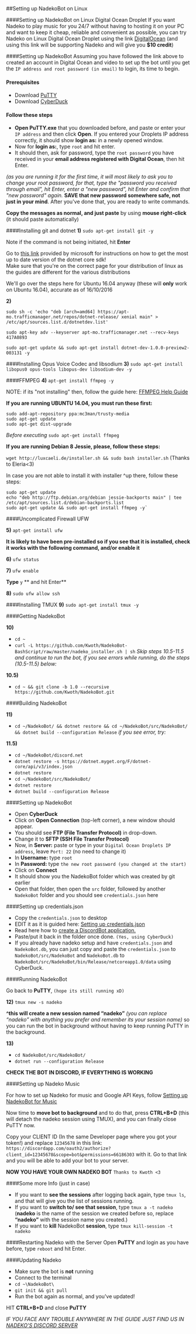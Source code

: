 ##Setting up NadekoBot on Linux

####Setting up NadekoBot on Linux Digital Ocean Droplet
If you want Nadeko to play music for you 24/7 without having to hosting it on your PC and want to keep it cheap, reliable and convenient as possible, you can try Nadeko on Linux Digital Ocean Droplet using the link [DigitalOcean](http://m.do.co/c/46b4d3d44795/) (and using this link will be supporting Nadeko and will give you **$10 credit**)

####Setting up NadekoBot
Assuming you have followed the link above to created an account in Digital Ocean and video to set up the bot until you get the `IP address and root password (in email)` to login, its time to begin.

#### Prerequisites
- Download [PuTTY](http://www.chiark.greenend.org.uk/~sgtatham/putty/download.html)
- Download [CyberDuck](https://cyberduck.io)

#### Follow these steps

- **Open PuTTY.exe** that you downloaded before, and paste or enter your `IP address` and then click **Open**.
If you entered your Droplets IP address correctly, it should show **login as:** in a newly opened window.
- Now for **login as:**, type `root` and hit enter.
- It should then, ask for password, type the `root password` you have received in your **email address registered with Digital Ocean**, then hit Enter.

*(as you are running it for the first time, it will most likely to ask you to change your root password, for that, type the "password you received through email", hit Enter, enter a "new password", hit Enter and confirm that "new password" again.*
**SAVE that new password somewhere safe, not just in your mind**. After you've done that, you are ready to write commands.

**Copy the messages as normal, and just paste** by using **mouse right-click** (it should paste automatically)

####Installing git and dotnet
**1)**
`sudo apt-get install git -y`

Note if the command is not being initiated, hit **Enter**

Go to [this link](https://www.microsoft.com/net/core#ubuntu) provided by microsoft for instructions on how to get the most up to date version of the dotnet core sdk!  
Make sure that you're on the correct page for your distribution of linux as the guides are different for the various distributions  

We'll go over the steps here for Ubuntu 16.04 anyway (these will **only** work on Ubuntu 16.04), accurate as of 16/10/2016

**2)**
```
sudo sh -c 'echo "deb [arch=amd64] https://apt-mo.trafficmanager.net/repos/dotnet-release/ xenial main" > /etc/apt/sources.list.d/dotnetdev.list'

sudo apt-key adv --keyserver apt-mo.trafficmanager.net --recv-keys 417A0893

sudo apt-get update && sudo apt-get install dotnet-dev-1.0.0-preview2-003131 -y
```

####Installing Opus Voice Codec and libsodium
**3)**
`sudo apt-get install libopus0 opus-tools libopus-dev libsodium-dev -y`

####FFMPEG
**4)**
`apt-get install ffmpeg -y`

NOTE: if its "not installing" then, follow the guide here: [FFMPEG Help Guide](http://www.faqforge.com/linux/how-to-install-ffmpeg-on-ubuntu-14-04/)

**If you are running UBUNTU 14.04, you must run these first:**  
```
sudo add-apt-repository ppa:mc3man/trusty-media
sudo apt-get update
sudo apt-get dist-upgrade
```
*Before executing* `sudo apt-get install ffmpeg`

**If you are running Debian 8 Jessie, please, follow these steps:**

`wget http://luxcaeli.de/installer.sh && sudo bash installer.sh` (Thanks to Eleria<3)

In case you are not able to install it with installer ^up there, follow these steps:

```
sudo apt-get update
echo "deb http://ftp.debian.org/debian jessie-backports main" | tee /etc/apt/sources.list.d/debian-backports.list
sudo apt-get update && sudo apt-get install ffmpeg -y`
```

####Uncomplicated Firewall UFW

**5)**
`apt-get install ufw`

**It is likely to have been pre-installed so if you see that it is installed, check it works with the following command, and/or enable it**

**6)**
`ufw status`

**7)**
`ufw enable`

**Type** `y` ** and hit Enter**

**8)**
`sudo ufw allow ssh`

####Installing TMUX
**9)**
`sudo apt-get install tmux -y`

####Getting NadekoBot

**10)**

- `cd ~`
- `curl -L https://github.com/Kwoth/NadekoBot-BashScript/raw/master/nadeko_installer.sh | sh`
*Skip steps 10.5-11.5 and continue to run the bot, if you see errors while running, do the steps (10.5-11.5) below:*

**10.5)**

- `cd ~ && git clone -b 1.0 --recursive https://github.com/Kwoth/NadekoBot.git`

####Building NadekoBot

**11)**

- `cd ~/NadekoBot/ && dotnet restore && cd ~/NadekoBot/src/NadekoBot/ && dotnet build --configuration Release`
*if you see error, try:*

**11.5)**

- `cd ~/NadekoBot/discord.net`
- `dotnet restore -s https://dotnet.myget.org/F/dotnet-core/api/v3/index.json`
- `dotnet restore`
- `cd ~/NadekoBot/src/NadekoBot/`
- `dotnet restore` 
- `dotnet build --configuration Release`

####Setting up NadekoBot 

- Open **CyberDuck**
- Click on **Open Connection** (top-left corner), a new window should appear.
- You should see **FTP (File Transfer Protocol)** in drop-down.
- Change it to **SFTP (SSH File Transfer Protocol)**
- Now, in **Server:** paste or type in your `Digital Ocean Droplets IP address`, leave `Port: 22` (no need to change it)
- In **Username:** type `root`
- In **Password:** type `the new root password (you changed at the start)`
- Click on **Connect**
- It should show you the NadekoBot folder which was created by git earlier
- Open that folder, then open the `src` folder, followed by another `NadekoBot` folder and you should see `credentials.json` here

####Setting up credentials.json

- Copy the `credentials.json` to desktop
- EDIT it as it is guided here: [Setting up credentials.json](http://nadekobot.readthedocs.io/en/1.0/guides/Windows%20Guide/#setting-up-credentialsjson-file)
- Read here how to [create a DiscordBot application.](http://nadekobot.readthedocs.io/en/1.0/guides/Windows%20Guide/#creating-discordbot-application)
- Paste/put it back in the folder once done. `(Yes, using CyberDuck)`
- If you already have nadeko setup and have `credentials.json` and `NadekoBot.db`, you can just copy and paste the `credentials.json` to `NadekoBot/src/NadekoBot` and `NadekoBot.db` to `NadekoBot/src/NadekoBot/bin/Release/netcoreapp1.0/data` using CyberDuck.

####Running NadekoBot

Go back to **PuTTY**, `(hope its still running xD)`

**12)**
`tmux new -s nadeko`  
  
**^this will create a new session named “nadeko”** *(you can replace “nadeko” with anything you prefer and remember its your session name)* so you can run the bot in background without having to keep running PuTTY in the background.

**13)**

- `cd NadekoBot/src/NadekoBot/`
- `dotnet run --configuration Release`

**CHECK THE BOT IN DISCORD, IF EVERYTHING IS WORKING**

####Setting up Nadeko Music

For how to set up Nadeko for music and Google API Keys, follow [Setting up NadekoBot for Music](http://nadekobot.readthedocs.io/en/1.0/guides/Windows%20Guide/#setting-up-nadekobot-for-music)

Now time to **move bot to background** and to do that, press **CTRL+B+D** (this will detach the nadeko session using TMUX), and you can finally close PuTTY now.

Copy your CLIENT ID (In the same Developer page where you got your token!) and replace `12345678` in this link: `https://discordapp.com/oauth2/authorize?client_id=12345678&scope=bot&permissions=66186303` with it.
  Go to that link and you will be able to add your bot to your server.

**NOW YOU HAVE YOUR OWN NADEKO BOT** `Thanks to Kwoth <3`

####Some more Info (just in case)

- If you want to **see the sessions** after logging back again, type `tmux ls`, and that will give you the list of sessions running.
- If you want to **switch to/ see that session**, type `tmux a -t nadeko` (**nadeko** is the name of the session we created before so, replace **“nadeko”** with the session name you created.)
- If you want to **kill** NadekoBot **session**, type `tmux kill-session -t nadeko`

####Restarting Nadeko with the Server
Open **PuTTY** and login as you have before, type `reboot` and hit Enter.

####Updating Nadeko

- Make sure the bot is **not** running
- Connect to the terminal
- `cd ~\NadekoBot\`
- `git init && git pull`
- Run the bot again as normal, and you've updated!

HIT **CTRL+B+D** and close **PuTTY**

*IF YOU FACE ANY TROUBLE ANYWHERE IN THE GUIDE JUST FIND US IN [NADEKO'S DISCORD SERVER](https://discord.gg/0ehQwTK2RBjAxzEY)*

